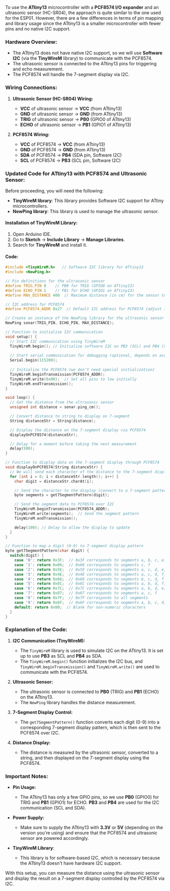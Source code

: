 To use the **ATtiny13** microcontroller with a **PCF8574 I/O expander** and an ultrasonic sensor (HC-SR04), the approach is quite similar to the one used for the ESP01. However, there are a few differences in terms of pin mapping and library usage since the ATtiny13 is a smaller microcontroller with fewer pins and no native I2C support.

### **Hardware Overview:**
- The ATtiny13 does not have native I2C support, so we will use **Software I2C** (via the **TinyWireM** library) to communicate with the PCF8574.
- The ultrasonic sensor is connected to the ATtiny13 pins for triggering and echo measurement.
- The PCF8574 will handle the 7-segment display via I2C.

### **Wiring Connections:**

1. **Ultrasonic Sensor (HC-SR04) Wiring:**
   - **VCC** of ultrasonic sensor -> **VCC** (from ATtiny13)
   - **GND** of ultrasonic sensor -> **GND** (from ATtiny13)
   - **TRIG** of ultrasonic sensor -> **PB0** (GPIO0 of ATtiny13)
   - **ECHO** of ultrasonic sensor -> **PB1** (GPIO1 of ATtiny13)

2. **PCF8574 Wiring:**
   - **VCC** of PCF8574 -> **VCC** (from ATtiny13)
   - **GND** of PCF8574 -> **GND** (from ATtiny13)
   - **SDA** of PCF8574 -> **PB4** (SDA pin, Software I2C)
   - **SCL** of PCF8574 -> **PB3** (SCL pin, Software I2C)

### **Updated Code for ATtiny13 with PCF8574 and Ultrasonic Sensor:**

Before proceeding, you will need the following:
- **TinyWireM library**: This library provides Software I2C support for ATtiny microcontrollers.
- **NewPing library**: This library is used to manage the ultrasonic sensor.

#### **Installation of TinyWireM Library:**
1. Open Arduino IDE.
2. Go to **Sketch** -> **Include Library** -> **Manage Libraries**.
3. Search for **TinyWireM** and install it.

#### **Code:**

```cpp
#include <TinyWireM.h>   // Software I2C library for ATtiny13
#include <NewPing.h>

// Pin definitions for the ultrasonic sensor
#define TRIG_PIN 0    // PB0 for TRIG (GPIO0 on ATtiny13)
#define ECHO_PIN 1    // PB1 for ECHO (GPIO1 on ATtiny13)
#define MAX_DISTANCE 400  // Maximum distance (in cm) for the sensor to measure

// I2C address for PCF8574
#define PCF8574_ADDR 0x27  // Default I2C address for PCF8574 (adjust if needed)

// Create an instance of the NewPing library for the ultrasonic sensor
NewPing sonar(TRIG_PIN, ECHO_PIN, MAX_DISTANCE);

// Function to initialize I2C communication
void setup() {
  // Start I2C communication using TinyWireM
  TinyWireM.begin(); // Initialize software I2C on PB3 (SCL) and PB4 (SDA)
  
  // Start serial communication for debugging (optional, depends on available pins)
  Serial.begin(115200);
  
  // Initialize the PCF8574 (we don’t need special initialization)
  TinyWireM.beginTransmission(PCF8574_ADDR);
  TinyWireM.write(0x00);  // Set all pins to low initially
  TinyWireM.endTransmission();
}

void loop() {
  // Get the distance from the ultrasonic sensor
  unsigned int distance = sonar.ping_cm();

  // Convert distance to string to display on 7-segment
  String distanceStr = String(distance);

  // Display the distance on the 7-segment display via PCF8574
  displayOnPCF8574(distanceStr);

  // Delay for a moment before taking the next measurement
  delay(500);
}

// Function to display data on the 7-segment display through PCF8574
void displayOnPCF8574(String distanceStr) {
  // We will send each character of the distance to the 7-segment display
  for (int i = 0; i < distanceStr.length(); i++) {
    char digit = distanceStr.charAt(i);

    // Send the character to the display (convert to a 7-segment pattern)
    byte segments = get7SegmentPattern(digit);

    // Send the segment data to PCF8574 over I2C
    TinyWireM.beginTransmission(PCF8574_ADDR);
    TinyWireM.write(segments);  // Send the segment pattern
    TinyWireM.endTransmission();

    delay(100); // Delay to allow the display to update
  }
}

// Function to map a digit (0-9) to 7-segment display pattern
byte get7SegmentPattern(char digit) {
  switch(digit) {
    case '0': return 0x3F;  // 0x3F corresponds to segments a, b, c, e, f, g
    case '1': return 0x06;  // 0x06 corresponds to segments c, f
    case '2': return 0x5E;  // 0x5E corresponds to segments a, c, d, e, g
    case '3': return 0x4E;  // 0x4E corresponds to segments a, c, d, f, g
    case '4': return 0x66;  // 0x66 corresponds to segments b, c, d, f
    case '5': return 0x6C;  // 0x6C corresponds to segments a, b, d, f, g
    case '6': return 0x7C;  // 0x7C corresponds to segments a, b, d, e, f, g
    case '7': return 0x07;  // 0x07 corresponds to segments a, c, f
    case '8': return 0x7F;  // 0x7F corresponds to all segments
    case '9': return 0x6F;  // 0x6F corresponds to segments a, b, c, d, f, g
    default: return 0x00;  // Blank for non-numeric characters
  }
}
```

### **Explanation of the Code:**

1. **I2C Communication (TinyWireM):**
   - The `TinyWireM` library is used to simulate I2C on the ATtiny13. It is set up to use **PB3** as SCL and **PB4** as SDA.
   - The `TinyWireM.begin()` function initializes the I2C bus, and `TinyWireM.beginTransmission()` and `TinyWireM.write()` are used to communicate with the PCF8574.

2. **Ultrasonic Sensor:**
   - The ultrasonic sensor is connected to **PB0** (TRIG) and **PB1** (ECHO) on the ATtiny13.
   - The `NewPing` library handles the distance measurement.

3. **7-Segment Display Control:**
   - The `get7SegmentPattern()` function converts each digit (0-9) into a corresponding 7-segment display pattern, which is then sent to the PCF8574 over I2C.

4. **Distance Display:**
   - The distance is measured by the ultrasonic sensor, converted to a string, and then displayed on the 7-segment display using the PCF8574.

### **Important Notes:**

- **Pin Usage:**
  - The ATtiny13 has only a few GPIO pins, so we use **PB0** (GPIO0) for TRIG and **PB1** (GPIO1) for ECHO. **PB3** and **PB4** are used for the I2C communication (SCL and SDA).
  
- **Power Supply:**
  - Make sure to supply the ATtiny13 with **3.3V** or **5V** (depending on the version you're using) and ensure that the PCF8574 and ultrasonic sensor are powered accordingly.

- **TinyWireM Library**:
  - This library is for software-based I2C, which is necessary because the ATtiny13 doesn't have hardware I2C support.

With this setup, you can measure the distance using the ultrasonic sensor and display the result on a 7-segment display controlled by the PCF8574 via I2C.